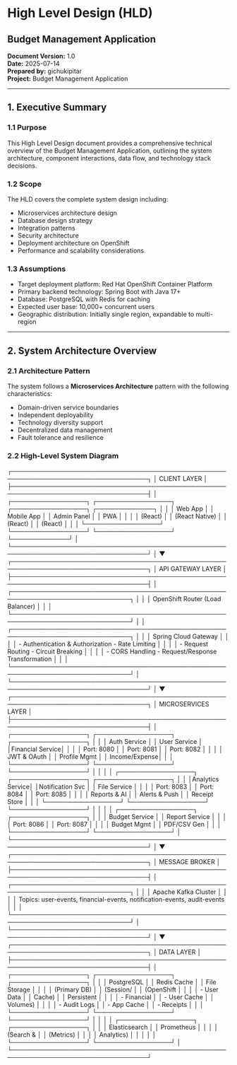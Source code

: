 # High Level Design (HLD)
## Budget Management Application

**Document Version:** 1.0  
**Date:** 2025-07-14  
**Prepared by:** gichukipitar  
**Project:** Budget Management Application

---

## 1. Executive Summary

### 1.1 Purpose
This High Level Design document provides a comprehensive technical overview of the Budget Management Application, outlining the system architecture, component interactions, data flow, and technology stack decisions.

### 1.2 Scope
The HLD covers the complete system design including:
- Microservices architecture design
- Database design strategy
- Integration patterns
- Security architecture
- Deployment architecture on OpenShift
- Performance and scalability considerations

### 1.3 Assumptions
- Target deployment platform: Red Hat OpenShift Container Platform
- Primary backend technology: Spring Boot with Java 17+
- Database: PostgreSQL with Redis for caching
- Expected user base: 10,000+ concurrent users
- Geographic distribution: Initially single region, expandable to multi-region

---

## 2. System Architecture Overview

### 2.1 Architecture Pattern
The system follows a **Microservices Architecture** pattern with the following characteristics:
- Domain-driven service boundaries
- Independent deployability
- Technology diversity support
- Decentralized data management
- Fault tolerance and resilience

### 2.2 High-Level System Diagram
┌─────────────────────────────────────────────────────────────────────────────────┐ │ CLIENT LAYER │ ├─────────────────────────────────────────────────────────────────────────────────┤ │ ┌─────────────────┐ ┌─────────────────┐ ┌─────────────────┐ ┌─────────────┐ │ │ │ Web App │ │ Mobile App │ │ Admin Panel │ │ PWA │ │ │ │ (React) │ │ (React Native) │ │ (React) │ │ (React) │ │ │ └─────────────────┘ └─────────────────┘ └─────────────────┘ └─────────────┘ │ └─────────────────────────────────────────────────────────────────────────────────┘ │ ▼ ┌─────────────────────────────────────────────────────────────────────────────────┐ │ API GATEWAY LAYER │ ├─────────────────────────────────────────────────────────────────────────────────┤ │ ┌─────────────────────────────────────────────────────────────────────────────┐ │ │ │ OpenShift Router (Load Balancer) │ │ │ └─────────────────────────────────────────────────────────────────────────────┘ │ │ ┌─────────────────────────────────────────────────────────────────────────────┐ │ │ │ Spring Cloud Gateway │ │ │ │ - Authentication & Authorization - Rate Limiting │ │ │ │ - Request Routing - Circuit Breaking │ │ │ │ - CORS Handling - Request/Response Transformation │ │ │ └─────────────────────────────────────────────────────────────────────────────┘ │ └─────────────────────────────────────────────────────────────────────────────────┘ │ ▼ ┌─────────────────────────────────────────────────────────────────────────────────┐ │ MICROSERVICES LAYER │ ├─────────────────────────────────────────────────────────────────────────────────┤ │ ┌─────────────────┐ ┌─────────────────┐ ┌─────────────────┐ │ │ │ Auth Service │ │ User Service │ │Financial Service│ │ │ │ Port: 8080 │ │ Port: 8081 │ │ Port: 8082 │ │ │ │ JWT & OAuth │ │ Profile Mgmt │ │ Income/Expense│ │ │ └─────────────────┘ └─────────────────┘ └─────────────────┘ │ │ │ │ ┌─────────────────┐ ┌─────────────────┐ ┌─────────────────┐ │ │ │Analytics Service│ │Notification Svc │ │ File Service │ │ │ │ Port: 8083 │ │ Port: 8084 │ │ Port: 8085 │ │ │ │ Reports & AI │ │ Alerts & Push │ │ Receipt Store │ │ │ └─────────────────┘ └─────────────────┘ └─────────────────┘ │ │ │ │ ┌─────────────────┐ ┌─────────────────┐ │ │ │ Budget Service │ │ Report Service │ │ │ │ Port: 8086 │ │ Port: 8087 │ │ │ │ Budget Mgmt │ │ PDF/CSV Gen │ │ │ └─────────────────┘ └─────────────────┘ │ └─────────────────────────────────────────────────────────────────────────────────┘ │ ▼ ┌─────────────────────────────────────────────────────────────────────────────────┐ │ MESSAGE BROKER │ ├─────────────────────────────────────────────────────────────────────────────────┤ │ ┌─────────────────────────────────────────────────────────────────────────────┐ │ │ │ Apache Kafka Cluster │ │ │ │ Topics: user-events, financial-events, notification-events, audit-events │ │ │ └─────────────────────────────────────────────────────────────────────────────┘ │ └─────────────────────────────────────────────────────────────────────────────────┘ │ ▼ ┌─────────────────────────────────────────────────────────────────────────────────┐ │ DATA LAYER │ ├─────────────────────────────────────────────────────────────────────────────────┤ │ ┌─────────────────┐ ┌─────────────────┐ ┌─────────────────┐ │ │ │ PostgreSQL │ │ Redis Cache │ │ File Storage │ │ │ │ (Primary DB) │ │ (Session/ │ │ (OpenShift │ │ │ │ - User Data │ │ Cache) │ │ Persistent │ │ │ │ - Financial │ │ - User Cache │ │ Volumes) │ │ │ │ - Audit Logs │ │ - App Cache │ │ - Receipts │ │ │ └─────────────────┘ └─────────────────┘ └─────────────────┘ │ │ │ │ ┌─────────────────┐ ┌─────────────────┐ │ │ │ Elasticsearch │ │ Prometheus │ │ │ │ (Search & │ │ (Metrics) │ │ │ │ Analytics) │ │ │ │ │ └─────────────────┘ └─────────────────┘ │ └─────────────────────────────────────────────────────────────────────────────────┘